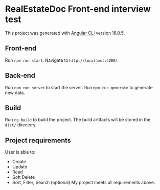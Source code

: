 # RealEstateDoc Front-end interview test

This project was generated with [Angular CLI](https://github.com/angular/angular-cli) version 16.0.5.

## Front-end

Run `npm run start`. Navigate to `http://localhost:4200/`.

## Back-end

Run `npm run server` to start the server.
Run `npm run generate` to generate new data.

## Build

Run `ng build` to build the project. The build artifacts will be stored in the `dist/` directory.

## Project requirements
User is able to:
- Create
- Update
- Read
- Soft Delete
- Sort, Filter, Search (optional)
My project meets all requirements above.
